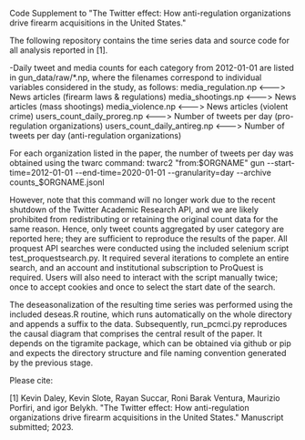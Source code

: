 Code Supplement to "The Twitter effect: How anti-regulation organizations drive firearm acquisitions in the United States."

The following repository contains the time series data and source code for all analysis reported in [1]. 

-Daily tweet and media counts for each category from 2012-01-01 are listed in gun_data/raw/\*.np, where the filenames correspond to individual variables considered in the study, as follows:
 media_regulation.np <---> News articles (firearm laws & regulations)
 media_shootings.np <---> News articles (mass shootings)
 media_violence.np <---> News articles (violent crime)
 users_count_daily_proreg.np <---> Number of tweets per day (pro-regulation organizations)
 users_count_daily_antireg.np <---> Number of tweets per day (anti-regulation organizations)
 
For each organization listed in the paper, the number of tweets per day was obtained using the twarc command:
twarc2 "from:$ORGNAME" gun --start-time=2012-01-01 --end-time=2020-01-01 --granularity=day --archive counts_$ORGNAME.jsonl

However, note that this command will no longer work due to the recent shutdown of the Twitter Academic Research API, and we are likely prohibited from redistributing or retaining the original count data for the same reason.  Hence, only tweet counts aggregated by user category are reported here; they are sufficient to reproduce the results of the paper.  All proquest API searches were conducted using the included selenium script test_proquestsearch.py.  It required several iterations to complete an entire search, and an account and institutional subscription to ProQuest is required.  Users will also need to interact with the script manually twice; once to accept cookies and once to select the start date of the search.

The deseasonalization of the resulting time series was performed using the included deseas.R routine, which runs automatically on the whole directory and appends a suffix to the data. Subsequently, run_pcmci.py reproduces the causal diagram that comprises the central result of the paper.  It depends on the tigramite package, which can be obtained via github or pip and expects the directory structure and file naming convention generated by the previous stage.

Please cite:


[1] Kevin Daley, Kevin Slote, Rayan Succar, Roni Barak Ventura, Maurizio Porfiri, and igor Belykh.  "The Twitter effect: How anti-regulation organizations drive firearm acquisitions in the United States."  Manuscript submitted; 2023.
